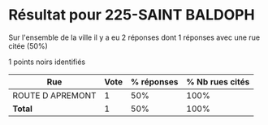 # Résultat pour 225-SAINT BALDOPH

Sur l'ensemble de la ville il y a eu 2 réponses dont 1 réponses avec une rue citée (50%)

1 points noirs identifiés

| Rue | Vote | % réponses | % Nb rues cités|
|-----|------|------------|----------------|
| ROUTE D APREMONT | 1 | 50% | 100%|
| **Total** | 1 | 50% | 100%|
